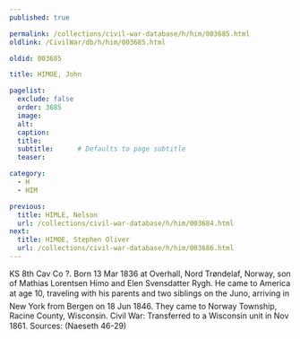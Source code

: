 ```yaml
---
published: true

permalink: /collections/civil-war-database/h/him/003685.html
oldlink: /CivilWar/db/h/him/003685.html

oldid: 003685

title: HIMOE, John

pagelist:
  exclude: false
  order: 3685
  image: 
  alt:
  caption:
  title:
  subtitle:      # Defaults to page subtitle
  teaser:

category: 
  - H 
  - HIM

previous:
  title: HIMLE, Nelson
  url: /collections/civil-war-database/h/him/003684.html  
next:
  title: HIMOE, Stephen Oliver
  url: /collections/civil-war-database/h/him/003686.html   
---
```

KS 8th Cav Co ?. Born 13 Mar 1836 at Overhall, Nord Tr&oslash;ndelaf, Norway, son of Mathias Lorentsen Himo and Elen Svensdatter Rygh. He came to America at age 10, traveling with his parents and two siblings on the &#147;Juno&#148;, arriving in New York from Bergen on 18 Jun 1846. They came to Norway Township, Racine County, Wisconsin. Civil War: Transferred to a Wisconsin unit in Nov 1861. Sources: (Naeseth &#146;46-29)